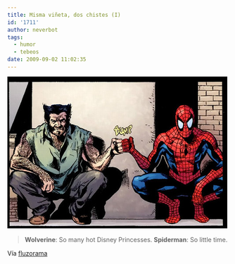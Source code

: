 ```yaml
---
title: Misma viñeta, dos chistes (I)
id: '1711'
author: neverbot
tags:
  - humor
  - tebeos
date: 2009-09-02 11:02:35
---
```


[![](./misma-vineta-dos-chistes-i/L9l7FfkMOoc7oxp4iXYjUpA6o1_500.jpg)](http://fluzo.tumblr.com/post/177444271/disneycompramarvel)

> **Wolverine**: So many hot Disney Princesses. 
  **Spiderman**: So little time.

Vía [fluzorama](http://fluzo.tumblr.com/post/177444271/disneycompramarvel)